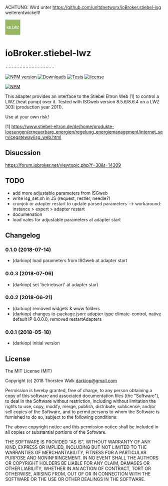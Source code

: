 ACHTUNG:
Wird unter
https://github.com/unltdnetworx/ioBroker.stiebel-isg
weiterentwickelt!



![Logo](admin/stiebel-lwz.png)
# ioBroker.stiebel-lwz
=================

[![NPM version](https://img.shields.io/npm/v/iobroker.stiebel-lwz.svg)](https://www.npmjs.com/package/iobroker.stiebel-lwz)
[![Downloads](https://img.shields.io/npm/dm/iobroker.stiebel-lwz.svg)](https://www.npmjs.com/package/iobroker.stiebel-lwz)
[![Tests](https://travis-ci.org/darkiop/ioBroker.stiebel-lwz.svg?branch=master)](https://travis-ci.org/darkiop/ioBroker.stiebel-lwz)
[![license](https://img.shields.io/github/license/mashape/apistatus.svg)](https://github.com/darkiop/ioBroker.stiebel-lwz)

[![NPM](https://nodei.co/npm/iobroker.stiebel-lwz.png?downloads=true)](https://nodei.co/npm/iobroker.stiebel-lwz/)

This adapter provides an interface to the Stiebel Eltron Web [1] to control a LWZ (heat pump) over it. Tested with ISGweb version 8.5.6/8.6.4 on a LWZ 303i (production year 2011).

Use at your own risk!

[1] https://www.stiebel-eltron.de/de/home/produkte-loesungen/erneuerbare_energien/regelung_energiemanagement/internet_servicegateway/isg_web.html

## Disucssion
https://forum.iobroker.net/viewtopic.php?f=30&t=14309

## TODO
* add more adjustable parameters from ISGweb
* write isg_set.sh in JS (request, restler, needle?)
* cronjob or adapter restart to update parsed parameters --> workaround: instance > expert > adapter restart
* documenation
* load vales for adjustable parameters at adapter start

## Changelog
### 0.1.0 (2018-07-14)
- (darkiop) load parameters from ISGweb at adapter start
### 0.0.3 (2018-07-06)
- (darkiop) set 'betriebsart' at adapter start
### 0.0.2 (2018-06-21)
- (darkiop) removed widgets & www folders
- (darkiop) changes io-package.json: adapter type climate-control, native default IP 0.0.0.0, removed restartAdapters
### 0.0.1 (2018-05-18)
- (darkiop) initial version

## License
The MIT License (MIT)

Copyright (c) 2018 Thorsten Walk <darkiop@gmail.com>

Permission is hereby granted, free of charge, to any person obtaining a copy
of this software and associated documentation files (the "Software"), to deal
in the Software without restriction, including without limitation the rights
to use, copy, modify, merge, publish, distribute, sublicense, and/or sell
copies of the Software, and to permit persons to whom the Software is
furnished to do so, subject to the following conditions:

The above copyright notice and this permission notice shall be included in
all copies or substantial portions of the Software.

THE SOFTWARE IS PROVIDED "AS IS", WITHOUT WARRANTY OF ANY KIND, EXPRESS OR
IMPLIED, INCLUDING BUT NOT LIMITED TO THE WARRANTIES OF MERCHANTABILITY,
FITNESS FOR A PARTICULAR PURPOSE AND NONINFRINGEMENT. IN NO EVENT SHALL THE
AUTHORS OR COPYRIGHT HOLDERS BE LIABLE FOR ANY CLAIM, DAMAGES OR OTHER
LIABILITY, WHETHER IN AN ACTION OF CONTRACT, TORT OR OTHERWISE, ARISING FROM,
OUT OF OR IN CONNECTION WITH THE SOFTWARE OR THE USE OR OTHER DEALINGS IN
THE SOFTWARE.
